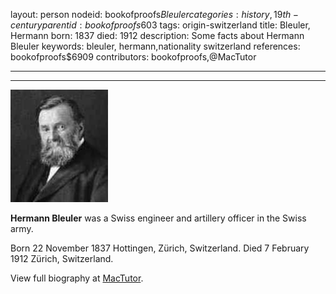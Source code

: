 layout: person
nodeid: bookofproofs$Bleuler
categories: history,19th-century
parentid: bookofproofs$603
tags: origin-switzerland
title: Bleuler, Hermann
born: 1837
died: 1912
description: Some facts about Hermann Bleuler
keywords: bleuler, hermann,nationality switzerland
references: bookofproofs$6909
contributors: bookofproofs,@MacTutor

---


---

![Bleuler.jpg](https://github.com/bookofproofs/bookofproofs.github.io/blob/main/_sources/_assets/images/portraits/Bleuler.jpg?raw=true)

**Hermann Bleuler** was a Swiss engineer and artillery officer in the Swiss army.

Born 22 November 1837 Hottingen, Zürich, Switzerland. Died 7 February 1912 Zürich, Switzerland.


View full biography at [MacTutor](https://mathshistory.st-andrews.ac.uk/Biographies/Bleuler/).